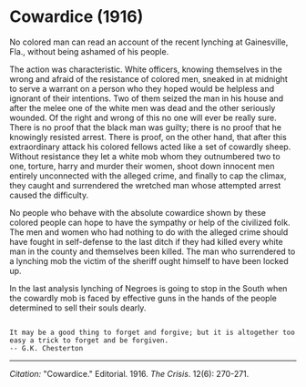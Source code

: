 # Cowardice (1916)

No colored man can read an account of the recent lynching at Gainesville, Fla., without being ashamed of his people.

The action was characteristic. White officers, knowing themselves in the wrong and afraid of the resistance of colored men, sneaked in at midnight to serve a warrant on a person who they hoped would be helpless and ignorant of their intentions. Two of them seized the man in his house and after the melee one of the white men was dead and the other seriously wounded. Of the right and wrong of this no one will ever be really sure. There is no proof that the black man was guilty; there is no proof that he knowingly resisted arrest. There is proof, on the other hand, that after this extraordinary attack his colored fellows acted like a set of cowardly sheep. Without resistance they let a white mob whom they outnumbered two to one, torture, harry and murder their women, shoot down innocent men entirely unconnected with the alleged crime, and finally to cap the climax, they caught and surrendered the wretched man whose attempted arrest caused the difficulty.

No people who behave with the absolute cowardice shown by these colored people can hope to have the sympathy or help of the civilized folk. The men and women who had nothing to do with the alleged crime should have fought in self-defense to the last ditch if they had killed every white man in the county and themselves been killed. The man who surrendered to a lynching mob the victim of the sheriff ought himself to have been locked up.

In the last analysis lynching of Negroes is going to stop in the South when the cowardly mob is faced by effective guns in the hands of the people determined to sell their souls dearly.

```{epigraph}

It may be a good thing to forget and forgive; but it is altogether too easy a trick to forget and be forgiven.
-- G.K. Chesterton
```




______________
*Citation:* "Cowardice." Editorial. 1916. *The Crisis*. 12(6): 270-271.
